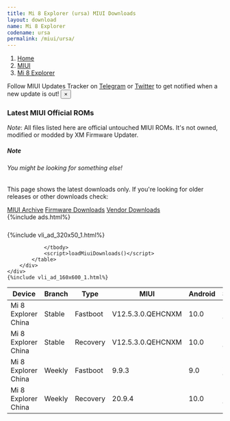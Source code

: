 ```yaml
---
title: Mi 8 Explorer (ursa) MIUI Downloads
layout: download
name: Mi 8 Explorer
codename: ursa
permalink: /miui/ursa/
---
```

<nav aria-label="breadcrumb">
    <ol class="breadcrumb">
        <li class="breadcrumb-item"><a href="/">Home</a></li>
        <li class="breadcrumb-item"><a href="/miui/">MIUI</a></li>
        <li class="breadcrumb-item active" aria-current="page"><a href="/miui/ursa/">Mi 8 Explorer</a></li>
    </ol>
</nav>
<div class="alert alert-primary alert-dismissible fade show" role="alert">
    Follow MIUI Updates Tracker on <a href="https://t.me/MIUIUpdatesTracker" class="alert-link">Telegram</a>
     or <a href="https://twitter.com/MiFwUpdater" class="alert-link">Twitter</a> to get notified when a new update is out!
    <button type="button" class="close" data-dismiss="alert" aria-label="Close">
        <span aria-hidden="true">&times;</span>
    </button>
</div>

### Latest MIUI Official ROMs
*Note*: All files listed here are official untouched MIUI ROMs. It's not owned, modified or modded by XM Firmware Updater.
<div class="card">
  <div class="card-body">
    <h5 class="card-title">Note</h5>
    <h6 class="card-subtitle mb-2 text-muted">You might be looking for something else!</h6>
    <p class="card-text">This page shows the latest downloads only.
     If you're looking for older releases or other downloads check:</p>
    <a href="/archive/miui/ursa/" class="card-link">MIUI Archive</a>
    <a href="/firmware/ursa/" class="card-link">Firmware Downloads</a>
    <a href="/vendor/ursa/" class="card-link">Vendor Downloads</a>
  </div>
</div>
{%include ads.html%}
<div class="row justify-content-center">
    <div class="col-10">
        <div class="table-responsive-md" style="margin-top: 25px;">
            {%include vli_ad_320x50_1.html%}
            <table id="miui" class="display dt-responsive nowrap compact table table-striped table-hover table-sm">
                <thead class="thead-dark">
                    <tr>
                        <th data-ref="device">Device</th>
                        <th data-ref="branch">Branch</th>
                        <th data-ref="type">Type</th>
                        <th data-ref="miui">MIUI</th>
                        <th data-ref="android">Android</th>
                        <th data-ref="size">Size</th>
                        <th data-ref="size">Date</th>
                        <th data-ref="link">Link</th>
                    </tr>
                </thead>
                <tbody>
                <tr><td>Mi 8 Explorer China</td><td>Stable</td><td>Fastboot</td><td>V12.5.3.0.QEHCNXM</td><td>10.0</td><td>3.1 GB</td><td>2021-10-28</td><td><a href="/miui/ursa/stable/V12.5.3.0.QEHCNXM/">Download</a></td></tr>
<tr><td>Mi 8 Explorer China</td><td>Stable</td><td>Recovery</td><td>V12.5.3.0.QEHCNXM</td><td>10.0</td><td>2.4 GB</td><td>2021-11-15</td><td><a href="/miui/ursa/stable/V12.5.3.0.QEHCNXM/">Download</a></td></tr>
<tr><td>Mi 8 Explorer China</td><td>Weekly</td><td>Fastboot</td><td>9.9.3</td><td>9.0</td><td>3.1 GB</td><td>2019-09-04</td><td><a href="/miui/ursa/weekly/9.9.3/">Download</a></td></tr>
<tr><td>Mi 8 Explorer China</td><td>Weekly</td><td>Recovery</td><td>20.9.4</td><td>10.0</td><td>2.4 GB</td><td>2020-09-04</td><td><a href="/miui/ursa/weekly/20.9.4/">Download</a></td></tr>

                </tbody>
                <script>loadMiuiDownloads()</script>
            </table>
        </div>
    </div>
    {%include vli_ad_160x600_1.html%}
</div>
